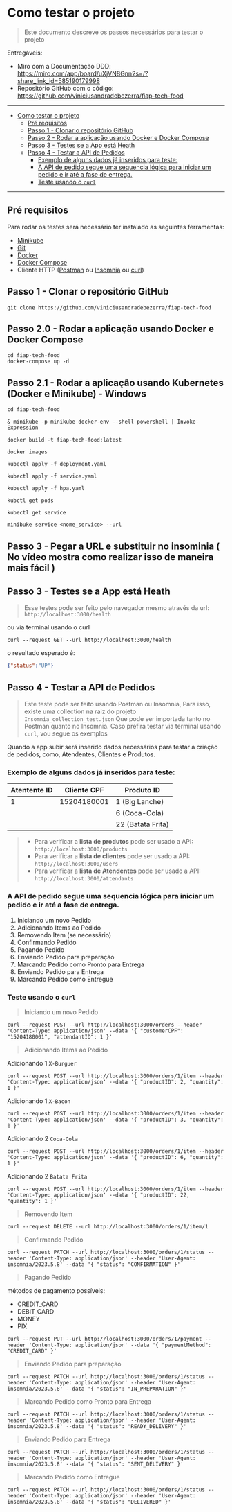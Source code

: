 # Como testar o projeto

> Este documento descreve os passos necessários para testar o projeto 

Entregáveis:
- Miro com a Documentação DDD: https://miro.com/app/board/uXjVN8Gnn2s=/?share_link_id=585190179998
- Repositório GitHub com o código: https://github.com/viniciusandradebezerra/fiap-tech-food

---

- [Como testar o projeto](#como-testar-o-projeto)
  - [Pré requisitos](#pré-requisitos)
  - [Passo 1 - Clonar o repositório GitHub](#passo-1---clonar-o-repositório-github)
  - [Passo 2 - Rodar a aplicação usando Docker e Docker Compose](#passo-2---rodar-a-aplicação-usando-docker-e-docker-compose)
  - [Passo 3 - Testes se a App está Heath](#passo-3---testes-se-a-app-está-heath)
  - [Passo 4 - Testar a API de Pedidos](#passo-4---testar-a-api-de-pedidos)
    - [Exemplo de alguns dados já inseridos para teste:](#exemplo-de-alguns-dados-já-inseridos-para-teste)
    - [A API de pedido segue uma sequencia lógica para iniciar um  pedido e ir até a fase de entrega.](#a-api-de-pedido-segue-uma-sequencia-lógica-para-iniciar-um--pedido-e-ir-até-a-fase-de-entrega)
    - [Teste usando o `curl`](#teste-usando-o-curl)

---

## Pré requisitos

Para rodar os testes será necessário ter instalado as seguintes ferramentas:

- [Minikube](https://minikube.sigs.k8s.io/docs/start/)
- [Git](https://git-scm.com/downloads)
- [Docker](https://docs.docker.com/engine/install/)
- [Docker Compose](https://docs.docker.com/compose/install/linux/)
- Cliente HTTP ([Postman](https://www.postman.com/downloads/) ou [Insomnia](https://insomnia.rest/download) ou [curl](https://curl.se/docs/manpage.html))

## Passo 1 - Clonar o repositório GitHub

```shell
git clone https://github.com/viniciusandradebezerra/fiap-tech-food
```

## Passo 2.0 - Rodar a aplicação usando Docker e Docker Compose

```shell
cd fiap-tech-food
docker-compose up -d
```

## Passo 2.1 - Rodar a aplicação usando Kubernetes (Docker e Minikube) - Windows

```shell
cd fiap-tech-food

& minikube -p minikube docker-env --shell powershell | Invoke-Expression

docker build -t fiap-tech-food:latest

docker images

kubectl apply -f deployment.yaml

kubectl apply -f service.yaml

kubectl apply -f hpa.yaml

kubctl get pods

kubectl get service

minibuke service <nome_service> --url
```

## Passo 3 - Pegar a URL e substituir no insominia ( No vídeo mostra como realizar isso de maneira mais fácil ) 

## Passo 3 - Testes se a App está Heath

> Esse testes pode ser feito pelo navegador mesmo através da url: `http://localhost:3000/health`

ou via terminal usando o curl

```shell
curl --request GET --url http://localhost:3000/health
```

o resultado esperado é:
```json
{"status":"UP"}
```

## Passo 4 - Testar a API de Pedidos

> Este teste pode ser feito usando Postman ou Insomnia, 
> Para isso, existe uma collection na raiz do projeto `Insomnia_collection_test.json` 
> Que pode ser importada tanto no Postman quanto no Insomnia. 
> Caso prefira testar via terminal usando `curl`, vou segue os exemplos  
  
Quando a app subir será inserido dados necessários para testar a criação de pedidos, como, Atendentes, Clientes e Produtos.

### Exemplo de alguns dados já inseridos para teste: 

| Atentente ID  | Cliente CPF | Produto ID        |
|---------------|-------------|-------------------|
| 1             | 15204180001 | 1 (Big Lanche)    |
|               |             | 6 (Coca-Cola)     |
|               |             | 22 (Batata Frita) |

 > - Para verificar a **lista de produtos** pode ser usado a API: `http://localhost:3000/products`
> - Para verificar a **lista de clientes** pode ser usado a API: `http://localhost:3000/users`
> - Para verificar a **lista de Atendentes** pode ser usado a API: `http://localhost:3000/attendants`


### A API de pedido segue uma sequencia lógica para iniciar um  pedido e ir até a fase de entrega.  

1. Iniciando um novo Pedido
2. Adicionando Items ao Pedido
3. Removendo Item (se necessário) 
4. Confirmando Pedido
5. Pagando Pedido
6. Enviando Pedido para preparação
7. Marcando Pedido como Pronto para Entrega
8. Enviando Pedido para Entrega
9. Marcando Pedido como Entregue

### Teste usando o `curl`

> Iniciando um novo Pedido

```shell
curl --request POST --url http://localhost:3000/orders --header 'Content-Type: application/json' --data '{ "customerCPF": "15204180001", "attendantID": 1 }'
```

> Adicionando Items ao Pedido

Adicionando 1 `X-Burguer`

```shell
curl --request POST --url http://localhost:3000/orders/1/item --header 'Content-Type: application/json' --data '{ "productID": 2, "quantity": 1 }'
```

Adicionando 1 `X-Bacon`

```shell
curl --request POST --url http://localhost:3000/orders/1/item --header 'Content-Type: application/json' --data '{ "productID": 3, "quantity": 1 }'
```

Adicionando 2 `Coca-Cola`

```shell
curl --request POST --url http://localhost:3000/orders/1/item --header 'Content-Type: application/json' --data '{ "productID": 6, "quantity": 1 }'
```

Adicionando 2 `Batata Frita`

```shell
curl --request POST --url http://localhost:3000/orders/1/item --header 'Content-Type: application/json' --data '{ "productID": 22, "quantity": 1 }'
```

> Removendo Item

```shell
curl --request DELETE --url http://localhost:3000/orders/1/item/1
```

> Confirmando Pedido

```shell
curl --request PATCH --url http://localhost:3000/orders/1/status --header 'Content-Type: application/json' --header 'User-Agent: insomnia/2023.5.8' --data '{ "status": "CONFIRMATION" }'
```

> Pagando Pedido

métodos de pagamento possíveis:

- CREDIT_CARD
- DEBIT_CARD
- MONEY
- PIX

```shell
curl --request PUT --url http://localhost:3000/orders/1/payment --header 'Content-Type: application/json' --data '{ "paymentMethod": "CREDIT_CARD" }'
```

> Enviando Pedido para preparação

```shell
curl --request PATCH --url http://localhost:3000/orders/1/status --header 'Content-Type: application/json' --header 'User-Agent: insomnia/2023.5.8' --data '{ "status": "IN_PREPARATION" }'
```

> Marcando Pedido como Pronto para Entrega

```shell
curl --request PATCH --url http://localhost:3000/orders/1/status --header 'Content-Type: application/json' --header 'User-Agent: insomnia/2023.5.8' --data '{ "status": "READY_DELIVERY" }'
```

> Enviando Pedido para Entrega

```shell
curl --request PATCH --url http://localhost:3000/orders/1/status --header 'Content-Type: application/json' --header 'User-Agent: insomnia/2023.5.8' --data '{ "status": "SENT_DELIVERY" }'
```

> Marcando Pedido como Entregue

```shell
curl --request PATCH --url http://localhost:3000/orders/1/status --header 'Content-Type: application/json' --header 'User-Agent: insomnia/2023.5.8' --data '{ "status": "DELIVERED" }'
```